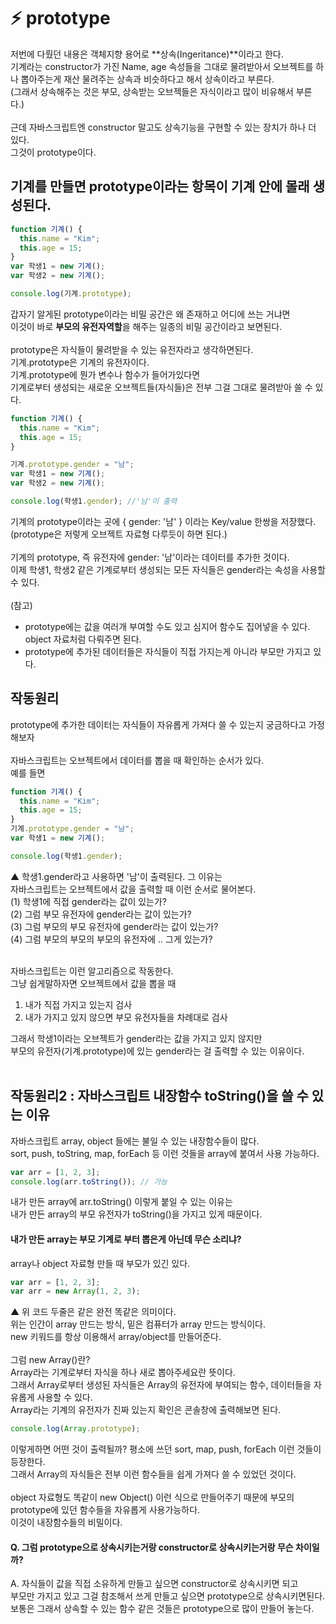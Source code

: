 # ⚡️ prototype

저번에 다뤘던 내용은 객체지향 용어로 **상속(Ingeritance)**이라고 한다.<br>
기계라는 constructor가 가진 Name, age 속성들을 그대로 물려받아서 오브젝트를 하나 뽑아주는게
재산 물려주는 상속과 비슷하다고 해서 상속이라고 부른다.<br>
(그래서 상속해주는 것은 부모, 상속받는 오브젝들은 자식이라고 많이 비유해서 부른다.)<br>
<br>
근데 자바스크립트엔 constructor 말고도 상속기능을 구현할 수 있는 장치가 하나 더 있다.<br>
그것이 prototype이다.<br>

## 기계를 만들면 prototype이라는 항목이 기계 안에 몰래 생성된다.

```js
function 기계() {
  this.name = "Kim";
  this.age = 15;
}
var 학생1 = new 기계();
var 학생2 = new 기계();

console.log(기계.prototype);
```

갑자기 알게된 prototype이라는 비밀 공간은 왜 존재하고 어디에 쓰는 거냐면<br>
이것이 바로 **부모의 유전자역할**을 해주는 일종의 비밀 공간이라고 보면된다.<br>
<br>
prototype은 자식들이 물려받을 수 있는 유전자라고 생각하면된다.<br>
기계.prototype은 기계의 유전자이다.<br>
기계.prototype에 뭔가 변수나 함수가 들어가있다면<br>
기계로부터 생성되는 새로운 오브젝트들(자식들)은 전부 그걸 그대로 물려받아 쓸 수 있다.<br>

```js
function 기계() {
  this.name = "Kim";
  this.age = 15;
}

기계.prototype.gender = "남";
var 학생1 = new 기계();
var 학생2 = new 기계();

console.log(학생1.gender); //'남'이 출력
```

기계의 prototype이라는 곳에 { gender: '남' } 이라는 Key/value 한쌍을 저장했다.<br>
(prototype은 저렇게 오브젝트 자료형 다루듯이 하면 된다.)<br>
<br>
기계의 prototype, 즉 유전자에 gender: '남'이라는 데이터를 추가한 것이다.<br>
이제 학생1, 학생2 같은 기계로부터 생성되는 모든 자식들은 gender라는 속성을 사용할 수 있다.<br>
<br>
(참고)

- prototype에는 값을 여러개 부여할 수도 있고 심지어 함수도 집어넣을 수 있다.
  object 자료처럼 다뤄주면 된다.
- prototype에 추가된 데이터들은 자식들이 직접 가지는게 아니라 부모만 가지고 있다.

## 작동원리

prototype에 추가한 데이터는 자식들이 자유롭게 가져다 쓸 수 있는지 궁금하다고 가정해보자<br>
<br>
자바스크립트는 오브젝트에서 데이터를 뽑을 때 확인하는 순서가 있다.<br>
예를 들면<br>

```js
function 기계() {
  this.name = "Kim";
  this.age = 15;
}
기계.prototype.gender = "남";
var 학생1 = new 기계();

console.log(학생1.gender);
```

▲ 학생1.gender라고 사용하면 '남'이 출력된다. 그 이유는 <br>
자바스크립트는 오브젝트에서 값을 출력할 때 이런 순서로 물어본다. <br>
(1) 학생1에 직접 gender라는 값이 있는가? <br>
(2) 그럼 부모 유전자에 gender라는 값이 있는가? <br>
(3) 그럼 부모의 부모 유전자에 gender라는 값이 있는가? <br>
(4) 그럼 부모의 부모의 부모의 유전자에 .. 그게 있는가?<br>
<br>

자바스크립트는 이런 알고리즘으로 작동한다.<br>
그냥 쉽게말하자면 오브젝트에서 값을 뽑을 때<br>

1. 내가 직접 가지고 있는지 검사<br>
2. 내가 가지고 있지 않으면 부모 유전자들을 차례대로 검사<br>

그래서 학생1이라는 오브젝트가 gender라는 값을 가지고 있지 않지만<br>
부모의 유전자(기계.prototype)에 있는 gender라는 걸 출력할 수 있는 이유이다.<br>
<br>

## 작동원리2 : 자바스크립트 내장함수 toString()을 쓸 수 있는 이유

자바스크립트 array, object 들에는 불일 수 있는 내장함수들이 많다.<br>
sort, push, toString, map, forEach 등 이런 것들을 array에 붙여서 사용 가능하다.<br>

```js
var arr = [1, 2, 3];
console.log(arr.toString()); // 가능
```

내가 만든 array에 arr.toString() 이렇게 붙일 수 있는 이유는<br>
내가 만든 array의 부모 유전자가 toString()을 가지고 있게 때문이다.<br>

#### 내가 만든 array는 부모 기계로 부터 뽑은게 아닌데 무슨 소리냐?

array나 object 자료형 만들 때 부모가 있긴 있다.

```js
var arr = [1, 2, 3];
var arr = new Array(1, 2, 3);
```

▲ 위 코드 두줄은 같은 완전 똑같은 의미이다.<br>
위는 인간이 array 만드는 방식, 밑은 컴퓨터가 array 만드는 방식이다.<br>
new 키워드를 항상 이용해서 array/object를 만들어준다.<br>
<br>
그럼 new Array()란?<br>
Array라는 기계로부터 자식을 하나 새로 뽑아주세요란 뜻이다.<br>
그래서 Array로부터 생성된 자식들은 Array의 유전자에 부여되는 함수, 데이터들을 자유롭게 사용할 수 있다.<br>
Array라는 기계의 유전자가 진짜 있는지 확인은 콘솔창에 출력해보면 된다.

```js
console.log(Array.prototype);
```

이렇게하면 어떤 것이 출력될까? 평소에 쓰던 sort, map, push, forEach 이런 것들이 등장한다.<br>
그래서 Array의 자식들은 전부 이런 함수들을 쉽게 가져다 쓸 수 있었던 것이다.<br>
<br>
object 자료형도 똑같이 new Object() 이런 식으로 만들어주기 때문에 부모의 prototype에 있던 함수들을 자유롭게 사용가능하다.<br>
이것이 내장함수들의 비밀이다.<br>

#### Q. 그럼 prototype으로 상속시키는거랑 constructor로 상속시키는거랑 무슨 차이일까?

A. 자식들이 값을 직접 소유하게 만들고 싶으면 constructor로 상속시키면 되고<br>
부모만 가지고 있고 그걸 참조해서 쓰게 만들고 싶으면 prototype으로 상속시키면된다.<br>
보통은 그래서 상속할 수 있는 함수 같은 것들은 prototype으로 많이 만들어 놓는다.<br>
